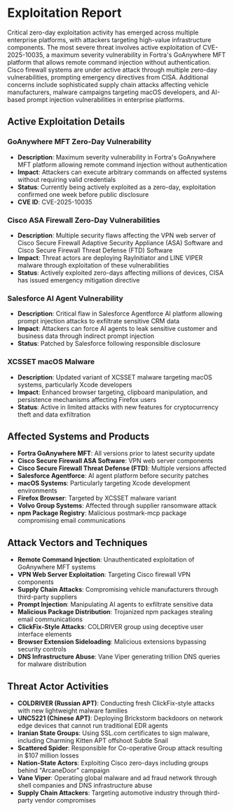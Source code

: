 # Exploitation Report

Critical zero-day exploitation activity has emerged across multiple enterprise platforms, with attackers targeting high-value infrastructure components. The most severe threat involves active exploitation of CVE-2025-10035, a maximum severity vulnerability in Fortra's GoAnywhere MFT platform that allows remote command injection without authentication. Cisco firewall systems are under active attack through multiple zero-day vulnerabilities, prompting emergency directives from CISA. Additional concerns include sophisticated supply chain attacks affecting vehicle manufacturers, malware campaigns targeting macOS developers, and AI-based prompt injection vulnerabilities in enterprise platforms.

## Active Exploitation Details

### GoAnywhere MFT Zero-Day Vulnerability
- **Description**: Maximum severity vulnerability in Fortra's GoAnywhere MFT platform allowing remote command injection without authentication
- **Impact**: Attackers can execute arbitrary commands on affected systems without requiring valid credentials
- **Status**: Currently being actively exploited as a zero-day, exploitation confirmed one week before public disclosure
- **CVE ID**: CVE-2025-10035

### Cisco ASA Firewall Zero-Day Vulnerabilities
- **Description**: Multiple security flaws affecting the VPN web server of Cisco Secure Firewall Adaptive Security Appliance (ASA) Software and Cisco Secure Firewall Threat Defense (FTD) Software
- **Impact**: Threat actors are deploying RayInitiator and LINE VIPER malware through exploitation of these vulnerabilities
- **Status**: Actively exploited zero-days affecting millions of devices, CISA has issued emergency mitigation directive

### Salesforce AI Agent Vulnerability
- **Description**: Critical flaw in Salesforce Agentforce AI platform allowing prompt injection attacks to exfiltrate sensitive CRM data
- **Impact**: Attackers can force AI agents to leak sensitive customer and business data through indirect prompt injection
- **Status**: Patched by Salesforce following responsible disclosure

### XCSSET macOS Malware
- **Description**: Updated variant of XCSSET malware targeting macOS systems, particularly Xcode developers
- **Impact**: Enhanced browser targeting, clipboard manipulation, and persistence mechanisms affecting Firefox users
- **Status**: Active in limited attacks with new features for cryptocurrency theft and data exfiltration

## Affected Systems and Products

- **Fortra GoAnywhere MFT**: All versions prior to latest security update
- **Cisco Secure Firewall ASA Software**: VPN web server components
- **Cisco Secure Firewall Threat Defense (FTD)**: Multiple versions affected
- **Salesforce Agentforce**: AI agent platform before security patches
- **macOS Systems**: Particularly targeting Xcode development environments
- **Firefox Browser**: Targeted by XCSSET malware variant
- **Volvo Group Systems**: Affected through supplier ransomware attack
- **npm Package Registry**: Malicious postmark-mcp package compromising email communications

## Attack Vectors and Techniques

- **Remote Command Injection**: Unauthenticated exploitation of GoAnywhere MFT systems
- **VPN Web Server Exploitation**: Targeting Cisco firewall VPN components
- **Supply Chain Attacks**: Compromising vehicle manufacturers through third-party suppliers
- **Prompt Injection**: Manipulating AI agents to exfiltrate sensitive data
- **Malicious Package Distribution**: Trojanized npm packages stealing email communications
- **ClickFix-Style Attacks**: COLDRIVER group using deceptive user interface elements
- **Browser Extension Sideloading**: Malicious extensions bypassing security controls
- **DNS Infrastructure Abuse**: Vane Viper generating trillion DNS queries for malware distribution

## Threat Actor Activities

- **COLDRIVER (Russian APT)**: Conducting fresh ClickFix-style attacks with new lightweight malware families
- **UNC5221 (Chinese APT)**: Deploying Brickstorm backdoors on network edge devices that cannot run traditional EDR agents
- **Iranian State Groups**: Using SSL.com certificates to sign malware, including Charming Kitten APT offshoot Subtle Snail
- **Scattered Spider**: Responsible for Co-operative Group attack resulting in $107 million losses
- **Nation-State Actors**: Exploiting Cisco zero-days including groups behind "ArcaneDoor" campaign
- **Vane Viper**: Operating global malware and ad fraud network through shell companies and DNS infrastructure abuse
- **Supply Chain Attackers**: Targeting automotive industry through third-party vendor compromises